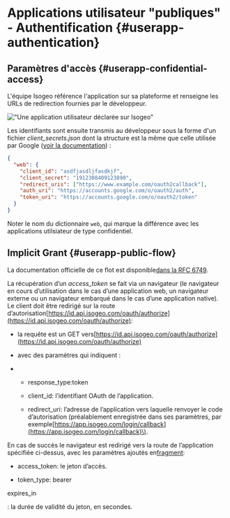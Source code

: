# Applications utilisateur "publiques" - Authentification {#userapp-authentication}

## Paramètres d'accès {#userapp-confidential-access}

L'équipe Isogeo référence l'application sur sa plateforme et renseigne les URLs de redirection fournies par le développeur.

!["Une application utilisateur déclarée sur Isogeo"](/assets/manage_app_user.png)

Les identifiants sont ensuite transmis au développeur sous la forme d'un fichier *client_secrets.json* dont la structure est la même que celle utilisée par Google ([voir la documentation](https://developers.google.com/api-client-library/python/guide/aaa_client_secrets)) :

```json
{
  "web": {
    "client_id": "asdfjasdljfasdkjf",
    "client_secret": "1912308409123890",
    "redirect_uris": ["https://www.example.com/oauth2callback"],
    "auth_uri": "https://accounts.google.com/o/oauth2/auth",
    "token_uri": "https://accounts.google.com/o/oauth2/token"
  }
}
```

Noter le nom du dictionnaire `web`, qui marque la différence avec les applications utilsiateur de type confidentiel.

## Implicit Grant {#userapp-public-flow}

La documentation officielle de ce flot est disponible[dans la RFC 6749](http://tools.ietf.org/html/rfc6749#section-4.2).

La récupération d’un *access_token* se fait via un navigateur \(le navigateur en cours d’utilisation dans le cas d’une application web, un navigateur externe ou un navigateur embarqué dans le cas d’une application native\). Le client doit être redirigé sur la route d’autorisation[https://id.api.isogeo.com/oauth/authorize](https://id.api.isogeo.com/oauth/authorize):

* la requête est un GET vers[https://id.api.isogeo.com/oauth/authorize](https://id.api.isogeo.com/oauth/authorize)

* avec des paramètres qui indiquent :

* * response\_type:token

  * client\_id: l’identifiant OAuth de l’application.

  * redirect\_uri: l’adresse de l’application vers laquelle renvoyer le code d’autorisation \(préalablement enregistrée dans ses paramètres, par exemple[https://app.isogeo.com/login/callback](https://app.isogeo.com/login/callback)\).

  


En cas de succès le navigateur est redirigé vers la route de l’application spécifiée ci-dessus, avec les paramètres ajoutés en[fragment](https://en.wikipedia.org/wiki/Fragment_identifier):

* access\_token: le jeton d’accès.

* token\_type: bearer

expires\_in

: la durée de validité du jeton, en secondes.



